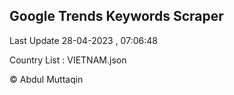 

## Google Trends Keywords Scraper 
 
Last Update 28-04-2023 , 07:06:48

Country List :
VIETNAM.json



© Abdul Muttaqin 
